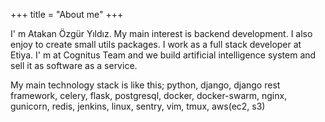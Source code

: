 +++
title = "About me"
+++

I' m Atakan Özgür Yıldız. My main interest is backend development. I also enjoy to create small utils packages.
I work as a full stack developer at Etiya. I' m at Cognitus Team and we build artificial intelligence system and sell it as software as a service.

My main technology stack is like this;
python, django, django rest framework, celery, flask, postgresql, docker, docker-swarm, nginx, gunicorn, redis, jenkins, linux, sentry, vim, tmux, aws(ec2, s3)
